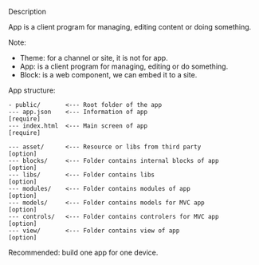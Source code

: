 Description

App is a client program for managing, editing content or doing something.

Note:
- Theme: for a channel or site, it is not for app.
- App: is a client program for managing, editing or do something.
- Block: is a web component, we can embed it to a site.


App structure:

```
- public/       <--- Root folder of the app
--- app.json    <--- Information of app                         [require]
--- index.html  <--- Main screen of app                         [require]

--- asset/      <--- Resource or libs from third party          [option]
--- blocks/     <--- Folder contains internal blocks of app     [option]
--- libs/       <--- Folder contains libs                       [option]
--- modules/    <--- Folder contains modules of app             [option]
--- models/     <--- Folder contains models for MVC app         [option]
--- controls/   <--- Folder contains controlers for MVC app     [option]
--- view/       <--- Folder contains view of app                [option]
```

Recommended: build one app for one device.


